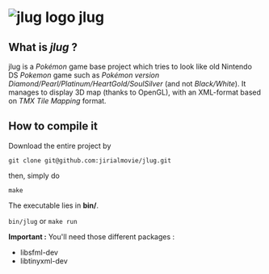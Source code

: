 ![jlug logo](https://github.com/jirialmovie/jlug/raw/master/res/images/logo.png "jlug") jlug
=================


    
What is *jlug* ? 
-----------------

jlug is a *Pokémon* game base project which tries to look like old Nintendo DS *Pokemon* game such as *Pokémon version Diamond/Pearl/Platinum/HeartGold/SoulSilver* (and not *Black/White*). 
It manages to display 3D map (thanks to OpenGL), with an XML-format based on *TMX Tile Mapping* format. 


How to compile it
-------------------

Download the entire project by

`git clone git@github.com:jirialmovie/jlug.git`

then, simply do 

`make`

The executable lies in __bin/__. 

`bin/jlug` or `make run`


__Important :__ You'll need those different packages : 

* libsfml-dev
* libtinyxml-dev
